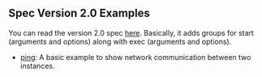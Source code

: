 ## Spec Version 2.0 Examples

You can read the version 2.0 spec [here](https://singularityhub.github.io/singularity-compose/#/spec/spec-2.0).
Basically, it adds groups for start (arguments and options) along with exec (arguments and options). 

 - [ping](ping): A basic example to show network communication between two instances.
